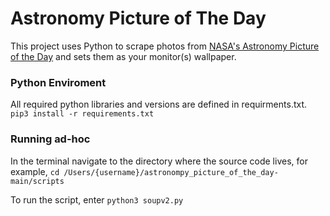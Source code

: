 # Astronomy Picture of The Day

This project uses Python to scrape photos from [NASA's Astronomy Picture of the Day](https://apod.nasa.gov/apod/astropix.html) and sets them as your monitor(s) wallpaper.  

### Python Enviroment 
All required python libraries and versions are defined in requirments.txt. 
`pip3 install -r requirements.txt`

### Running ad-hoc
 In the terminal navigate to the directory where the source code lives, for example, 
`cd /Users/{username}/astronompy_picture_of_the_day-main/scripts`
 
 To run the script, enter
`python3 soupv2.py`
